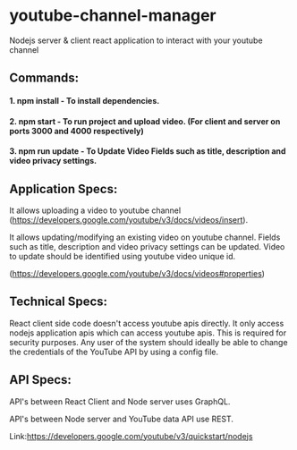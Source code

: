 # youtube-channel-manager
Nodejs server &amp; client react application to interact with your youtube channel


## Commands:
#### 1. npm install - To install dependencies.
#### 2. npm start - To run project and upload video. (For client and server on ports 3000 and 4000 respectively)
#### 3. npm run update - To Update Video Fields such as title, description and video privacy settings.

## Application Specs:
It allows uploading a video to youtube channel (https://developers.google.com/youtube/v3/docs/videos/insert).

It allows updating/modifying an existing video on youtube channel. Fields such as title, description and video privacy settings can be updated. Video to update should be identified using youtube video unique id.

(https://developers.google.com/youtube/v3/docs/videos#properties)


## Technical Specs:
React client side code doesn't access youtube apis directly. It only access nodejs application apis which can access youtube apis. This is required for security purposes.
Any user of the system should ideally be able to change the credentials of the YouTube API by using a config file.


## API Specs:
API's between React Client and Node server uses GraphQL.

API's between Node server and YouTube data API use REST.

Link:https://developers.google.com/youtube/v3/quickstart/nodejs

